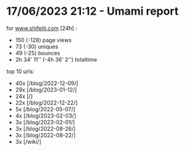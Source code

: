 # 17/06/2023 21:12 - Umami report
for www.shifeiti.com [24h] :

 - 150 (-128) page views
 - 73 (-30) uniques
 - 49 (-25) bounces
 - 2h 34' 11'' (-4h 36' 2'') totaltime


top 10 urls:
 - 40x [/blog/2022-12-09/]
 - 29x [/blog/2023-01-12/]
 - 24x [/]
 - 22x [/blog/2022-12-22/]
 - 5x [/blog/2022-05-07/]
 - 4x [/blog/2023-02-03/]
 - 3x [/blog/2023-02-01/]
 - 3x [/blog/2022-08-26/]
 - 3x [/blog/2022-08-22/]
 - 3x [/wiki/]


